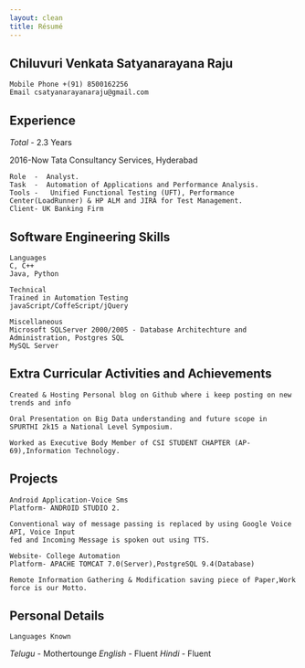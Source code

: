 ```yaml
---
layout: clean
title: Résumé
---
```

## Chiluvuri Venkata Satyanarayana Raju
```
Mobile Phone +(91) 8500162256
Email csatyanarayanaraju@gmail.com
```

## Experience

_Total -_ 2.3 Years

2016-Now Tata Consultancy Services, Hyderabad

```
Role  -  Analyst.
Task  -  Automation of Applications and Performance Analysis.
Tools -   Unified Functional Testing (UFT), Performance Center(LoadRunner) & HP ALM and JIRA for Test Management.
Client- UK Banking Firm
```
## Software Engineering Skills

```
Languages
C, C++
Java, Python
```
```
Technical
Trained in Automation Testing
javaScript/CoffeScript/jQuery
```
```
Miscellaneous
Microsoft SQLServer 2000/2005 - Database Architechture and Administration, Postgres SQL
MySQL Server
```
## Extra Curricular Activities and Achievements

```
Created & Hosting Personal blog on Github where i keep posting on new trends and info
```

```
Oral Presentation on Big Data understanding and future scope in SPURTHI 2k15 a National Level Symposium.
```
```
Worked as Executive Body Member of CSI STUDENT CHAPTER (AP-69),Information Technology.
```
## Projects

```
Android Application-Voice Sms
Platform- ANDROID STUDIO 2.
```
```
Conventional way of message passing is replaced by using Google Voice API, Voice Input
fed and Incoming Message is spoken out using TTS.
```
```
Website- College Automation
Platform- APACHE TOMCAT 7.0(Server),PostgreSQL 9.4(Database)
```
```
Remote Information Gathering & Modification saving piece of Paper,Work force is our Motto.
```
## Personal Details

```
Languages Known
```
_Telugu_ - Mothertounge
_English_ - Fluent
_Hindi_ - Fluent

